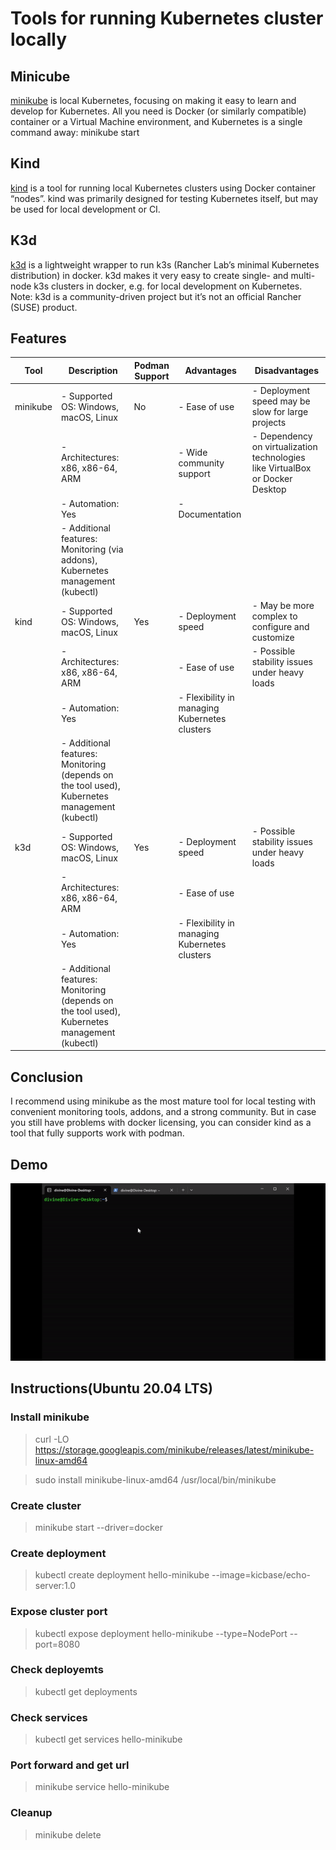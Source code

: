 # Tools for running Kubernetes cluster locally

## Minicube

[minikube](https://minikube.sigs.k8s.io/docs/start/) is local Kubernetes, focusing on making it easy to learn and develop for Kubernetes.
All you need is Docker (or similarly compatible) container or a Virtual Machine environment, and Kubernetes is a single command away: minikube start

## Kind

[kind](https://kind.sigs.k8s.io/docs/user/quick-start/) is a tool for running local Kubernetes clusters using Docker container “nodes”.
kind was primarily designed for testing Kubernetes itself, but may be used for local development or CI.

## K3d

[k3d](https://k3d.io/v5.5.1/) is a lightweight wrapper to run k3s (Rancher Lab’s minimal Kubernetes distribution) in docker.
k3d makes it very easy to create single- and multi-node k3s clusters in docker, e.g. for local development on Kubernetes.
Note: k3d is a community-driven project but it’s not an official Rancher (SUSE) product.

## Features
| Tool      | Description                                                         | Podman Support | Advantages                                                                                                      | Disadvantages                                                                                                                      |
|-----------|---------------------------------------------------------------------|----------------|----------------------------------------------------------------------------------------------------------------|------------------------------------------------------------------------------------------------------------------------------------|
| minikube  | - Supported OS: Windows, macOS, Linux                               | No             | - Ease of use                                                                                                  | - Deployment speed may be slow for large projects                                                                                    |
|           | - Architectures: x86, x86-64, ARM                                   |                | - Wide community support                                                                                       | - Dependency on virtualization technologies like VirtualBox or Docker Desktop                                                       |
|           | - Automation: Yes                                                   |                | - Documentation                                                                                                |                                                                                                                                    |
|           | - Additional features: Monitoring (via addons), Kubernetes management (kubectl) |            |                                                                                                                |                                                                                                                                    |
| kind      | - Supported OS: Windows, macOS, Linux                               | Yes            | - Deployment speed                                                                                             | - May be more complex to configure and customize                                                                                     |
|           | - Architectures: x86, x86-64, ARM                                   |                | - Ease of use                                                                                                  | - Possible stability issues under heavy loads                                                                                       |
|           | - Automation: Yes                                                   |                | - Flexibility in managing Kubernetes clusters                                                                 |                                                                                                                                    |
|           | - Additional features: Monitoring (depends on the tool used), Kubernetes management (kubectl) | |                                                                       |                                                                                                                                    |
| k3d       | - Supported OS: Windows, macOS, Linux                               | Yes            | - Deployment speed                                                                                             | - Possible stability issues under heavy loads                                                                                       |
|           | - Architectures: x86, x86-64, ARM                                   |                | - Ease of use                                                                                                  |                                                                                                                                    |
|           | - Automation: Yes                                                   |                | - Flexibility in managing Kubernetes clusters                                                                 |                                                                                                                                    |
|           | - Additional features: Monitoring (depends on the tool used), Kubernetes management (kubectl) | |                                                                       |                                                                                                                                    |

## Conclusion

I recommend using minikube as the most mature tool for local testing with convenient monitoring tools, addons, and a strong community. But in case you still have problems with docker licensing, you can consider kind as a tool that fully supports work with podman.

## Demo

![minikube cluster](https://github.com/ivanmartovytskyi/AsciiArtify/blob/main/blob/demo.gif)

## Instructions(Ubuntu 20.04 LTS)

### Install minikube
> curl -LO https://storage.googleapis.com/minikube/releases/latest/minikube-linux-amd64

> sudo install minikube-linux-amd64 /usr/local/bin/minikube

### Create cluster
> minikube start --driver=docker

### Create deployment
> kubectl create deployment hello-minikube --image=kicbase/echo-server:1.0

### Expose cluster port
> kubectl expose deployment hello-minikube --type=NodePort --port=8080

### Check deployemts
> kubectl get deployments

### Check services
> kubectl get services hello-minikube

### Port forward and get url
> minikube service hello-minikube

### Cleanup
> minikube delete
